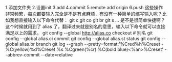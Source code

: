 1.添加文件夹
2.设置init
3.add
4.commit
5.remote add origin 
6.push
这些操作非常频繁，每次都要输入完全是不是有点麻烦，有没有一种简单的缩写输入呢？比如我想直接输入以下命令代替： 
git c 
git co 
git br 
git s 
...
是不是很简单快捷啊？这个时候就用到了 alias 了，翻译过来就是别名的意思，输入以下命令就可以直接满足以上的需求。 
git config --global http://alias.co checkout # 别名 
git config --global alias.ci commit 
git config --global alias.st status 
git config --global alias.br branch
git log --graph --pretty=format:'%Cred%h%Creset -%C(yellow)%d%Creset %s %Cgreen(%cr) %C(bold blue)<%an>%Creset' --abbrev-commit --date=relative